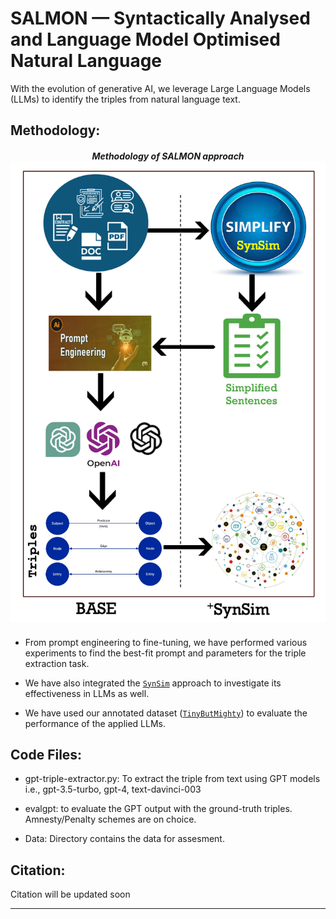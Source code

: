 # SALMON — Syntactically Analysed and Language Model Optimised Natural Language

With the evolution of generative AI, we leverage Large Language Models (LLMs) to identify the triples from natural language text.  


Methodology:
-
<h5 align="center">
  Methodology of SALMON approach
  <img align="center" src="SalmonMethod.png" alt="...">
</h5>

- From prompt engineering to fine-tuning, we have performed various experiments to find the best-fit prompt and parameters for the triple extraction task.  

- We have also integrated the [`SynSim`](https://github.com/salmon-kg/SynSim) approach to investigate its effectiveness in LLMs as well.  
- We have used our annotated dataset ([`TinyButMighty`](https://github.com/salmon-kg/TinyButMighty)) to evaluate the performance of the applied LLMs.  

Code Files:
- 
- gpt-triple-extractor.py: To extract the triple from text using GPT models i.e., gpt-3.5-turbo, gpt-4, text-davinci-003
- evalgpt: to evaluate the GPT output with the ground-truth triples. Amnesty/Penalty schemes are on choice.

- Data: Directory contains the data for assesment.

Citation:
-
Citation will be updated soon

---
